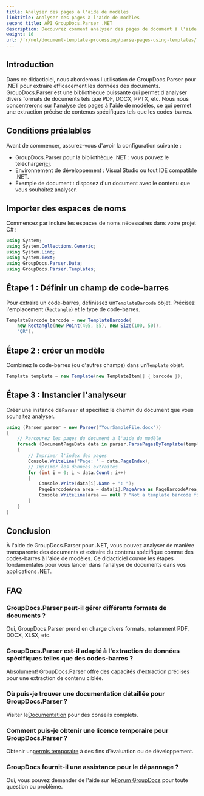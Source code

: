 ```yaml
---
title: Analyser des pages à l'aide de modèles
linktitle: Analyser des pages à l'aide de modèles
second_title: API GroupDocs.Parser .NET
description: Découvrez comment analyser des pages de document à l'aide de modèles dans .NET avec GroupDocs.Parser. Extrayez efficacement du contenu spécifique pour vos applications.
weight: 16
url: /fr/net/document-template-processing/parse-pages-using-templates/
---
```

## Introduction
Dans ce didacticiel, nous aborderons l'utilisation de GroupDocs.Parser pour .NET pour extraire efficacement les données des documents. GroupDocs.Parser est une bibliothèque puissante qui permet d'analyser divers formats de documents tels que PDF, DOCX, PPTX, etc. Nous nous concentrerons sur l'analyse des pages à l'aide de modèles, ce qui permet une extraction précise de contenus spécifiques tels que les codes-barres.
## Conditions préalables
Avant de commencer, assurez-vous d'avoir la configuration suivante :
-  GroupDocs.Parser pour la bibliothèque .NET : vous pouvez le télécharger[ici](https://releases.groupdocs.com/parser/net/).
- Environnement de développement : Visual Studio ou tout IDE compatible .NET.
- Exemple de document : disposez d'un document avec le contenu que vous souhaitez analyser.

## Importer des espaces de noms
Commencez par inclure les espaces de noms nécessaires dans votre projet C# :
```csharp
using System;
using System.Collections.Generic;
using System.Linq;
using System.Text;
using GroupDocs.Parser.Data;
using GroupDocs.Parser.Templates;
```
## Étape 1 : Définir un champ de code-barres
 Pour extraire un code-barres, définissez un`TemplateBarcode` objet. Précisez l'emplacement (`Rectangle`) et le type de code-barres.
```csharp
TemplateBarcode barcode = new TemplateBarcode(
    new Rectangle(new Point(405, 55), new Size(100, 50)),
    "QR");
```
## Étape 2 : créer un modèle
 Combinez le code-barres (ou d'autres champs) dans un`Template` objet.
```csharp
Template template = new Template(new TemplateItem[] { barcode });
```
## Étape 3 : Instancier l'analyseur
 Créer une instance de`Parser` et spécifiez le chemin du document que vous souhaitez analyser.
```csharp
using (Parser parser = new Parser("YourSampleFile.docx"))
{
    // Parcourez les pages du document à l'aide du modèle
    foreach (DocumentPageData data in parser.ParsePagesByTemplate(template))
    {
        // Imprimer l'index des pages
        Console.WriteLine("Page: " + data.PageIndex);
        // Imprimer les données extraites
        for (int i = 0; i < data.Count; i++)
        {
            Console.Write(data[i].Name + ": ");
            PageBarcodeArea area = data[i].PageArea as PageBarcodeArea;
            Console.WriteLine(area == null ? "Not a template barcode field" : area.Value);
        }
    }
}
```

## Conclusion
À l'aide de GroupDocs.Parser pour .NET, vous pouvez analyser de manière transparente des documents et extraire du contenu spécifique comme des codes-barres à l'aide de modèles. Ce didacticiel couvre les étapes fondamentales pour vous lancer dans l'analyse de documents dans vos applications .NET.

## FAQ
### GroupDocs.Parser peut-il gérer différents formats de documents ?
Oui, GroupDocs.Parser prend en charge divers formats, notamment PDF, DOCX, XLSX, etc.
### GroupDocs.Parser est-il adapté à l'extraction de données spécifiques telles que des codes-barres ?
Absolument! GroupDocs.Parser offre des capacités d'extraction précises pour une extraction de contenu ciblée.
### Où puis-je trouver une documentation détaillée pour GroupDocs.Parser ?
 Visiter le[Documentation](https://tutorials.groupdocs.com/parser/net/) pour des conseils complets.
### Comment puis-je obtenir une licence temporaire pour GroupDocs.Parser ?
 Obtenir un[permis temporaire](https://purchase.groupdocs.com/temporary-license/) à des fins d’évaluation ou de développement.
### GroupDocs fournit-il une assistance pour le dépannage ?
 Oui, vous pouvez demander de l'aide sur le[Forum GroupDocs](https://forum.groupdocs.com/c/parser/17) pour toute question ou problème.